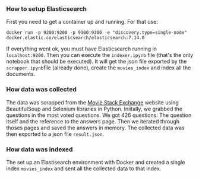 ### How to setup Elasticsearch
First you need to get a container up and running. For that use: 

```
docker run -p 9200:9200 -p 9300:9300 -e "discovery.type=single-node" docker.elastic.co/elasticsearch/elasticsearch:7.14.0
```

If everything went ok, you must have Elasticsearch running in `localhost:9200`. Then you can execute the `indexer.ipynb` file (that's the only notebook that should be executed). It will get the json file exported by the `scrapper.ipynb`file (already done), create the `movies_index` and index all the documents. 



### How data was collected

The data was scrapped from the [Movie Stack Exchange](https://movies.stackexchange.com/) website using BeautifulSoup and Selenium libraries in Python. Iniitally, we grabbed the questions in the most voted questions. We got 426 questions: The question itself and the reference to the answers page. Then we iterated through thoses pages and saved the answers in memory. The collected data was then exported to a json file `result.json`. 

### How data was indexed

The set up an Elastisearch environment with Docker and created a single index `movies_index` and sent all the collected data to that index. 




